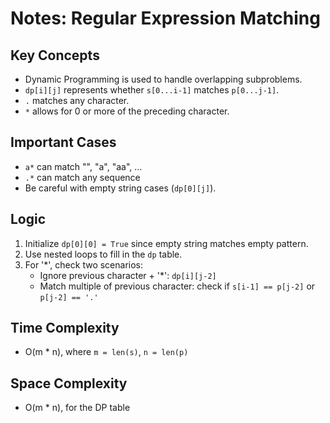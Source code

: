 # Notes: Regular Expression Matching

## Key Concepts

- Dynamic Programming is used to handle overlapping subproblems.
- `dp[i][j]` represents whether `s[0...i-1]` matches `p[0...j-1]`.
- `.` matches any character.
- `*` allows for 0 or more of the preceding character.

## Important Cases

- `a*` can match "", "a", "aa", ...
- `.*` can match any sequence
- Be careful with empty string cases (`dp[0][j]`).

## Logic

1. Initialize `dp[0][0] = True` since empty string matches empty pattern.
2. Use nested loops to fill in the `dp` table.
3. For '*', check two scenarios:
   - Ignore previous character + '*': `dp[i][j-2]`
   - Match multiple of previous character: check if `s[i-1] == p[j-2]` or `p[j-2] == '.'`

## Time Complexity

- O(m * n), where `m = len(s)`, `n = len(p)`

## Space Complexity

- O(m * n), for the DP table
